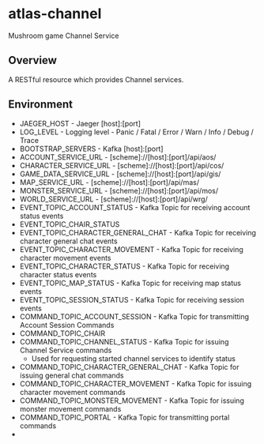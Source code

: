 # atlas-channel

Mushroom game Channel Service

## Overview

A RESTful resource which provides Channel services.

## Environment

- JAEGER_HOST - Jaeger [host]:[port]
- LOG_LEVEL - Logging level - Panic / Fatal / Error / Warn / Info / Debug / Trace
- BOOTSTRAP_SERVERS - Kafka [host]:[port]
- ACCOUNT_SERVICE_URL - [scheme]://[host]:[port]/api/aos/
- CHARACTER_SERVICE_URL - [scheme]://[host]:[port]/api/cos/
- GAME_DATA_SERVICE_URL - [scheme]://[host]:[port]/api/gis/
- MAP_SERVICE_URL - [scheme]://[host]:[port]/api/mas/
- MONSTER_SERVICE_URL - [scheme]://[host]:[port]/api/mos/
- WORLD_SERVICE_URL - [scheme]://[host]:[port]/api/wrg/
- EVENT_TOPIC_ACCOUNT_STATUS - Kafka Topic for receiving account status events
- EVENT_TOPIC_CHAIR_STATUS
- EVENT_TOPIC_CHARACTER_GENERAL_CHAT - Kafka Topic for receiving character general chat events
- EVENT_TOPIC_CHARACTER_MOVEMENT - Kafka Topic for receiving character movement events
- EVENT_TOPIC_CHARACTER_STATUS - Kafka Topic for receiving character status events
- EVENT_TOPIC_MAP_STATUS - Kafka Topic for receiving map status events
- EVENT_TOPIC_SESSION_STATUS - Kafka Topic for receiving session events
- COMMAND_TOPIC_ACCOUNT_SESSION - Kafka Topic for transmitting Account Session Commands
- COMMAND_TOPIC_CHAIR
- COMMAND_TOPIC_CHANNEL_STATUS - Kafka Topic for issuing Channel Service commands
    - Used for requesting started channel services to identify status
- COMMAND_TOPIC_CHARACTER_GENERAL_CHAT - Kafka Topic for issuing general chat commands
- COMMAND_TOPIC_CHARACTER_MOVEMENT - Kafka Topic for issuing character movement commands
- COMMAND_TOPIC_MONSTER_MOVEMENT - Kafka Topic for issuing monster movement commands
- COMMAND_TOPIC_PORTAL - Kafka Topic for transmitting portal commands
- 
